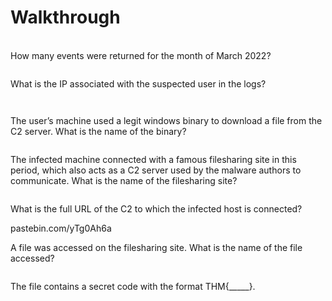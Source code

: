 # Walkthrough

\
How many events were returned for the month of March 2022?

<figure><img src="https://camo.githubusercontent.com/f2e1f283c6b8e2322de715189171b38a99cb04ac441bc4b5ed7c0ca06e646768/68747470733a2f2f692e696d6775722e636f6d2f773863563874682e706e67" alt=""><figcaption></figcaption></figure>

What is the IP associated with the suspected user in the logs?&#x20;

&#x20;

<figure><img src="https://camo.githubusercontent.com/c92575300699983159b71a0f84a899cdec9df715205601849f2c8fc3ac498767/68747470733a2f2f692e696d6775722e636f6d2f4e6230444f4a412e706e67" alt=""><figcaption></figcaption></figure>

&#x20;

<figure><img src="https://camo.githubusercontent.com/08fa865e84803bab3207a11cc92b7edc65f9f39f07f27c33a77335c7d5889bc3/68747470733a2f2f692e696d6775722e636f6d2f526b766a3655702e706e67" alt=""><figcaption></figcaption></figure>

The user’s machine used a legit windows binary to download a file from the C2 server. What is the name of the binary?

&#x20;

<figure><img src="https://camo.githubusercontent.com/e8d9b9f63bf1df33a12512ca792453e762788cc653353f3e3d49ae58b98a9183/68747470733a2f2f692e696d6775722e636f6d2f3736334c6a51432e706e67" alt=""><figcaption></figcaption></figure>

The infected machine connected with a famous filesharing site in this period, which also acts as a C2 server used by the malware authors to communicate. What is the name of the filesharing site?

&#x20;

<figure><img src="https://camo.githubusercontent.com/662617e8895b7f622e5e793d3c9010f2aabc09ecaf54b0c20c622ec38809bb2e/68747470733a2f2f692e696d6775722e636f6d2f434141657a6a642e706e67" alt=""><figcaption></figcaption></figure>

What is the full URL of the C2 to which the infected host is connected?

pastebin.com/yTg0Ah6a

A file was accessed on the filesharing site. What is the name of the file accessed?

&#x20;

<figure><img src="https://camo.githubusercontent.com/de2b3a06605cae2a916a701e42e550017b4666ce7b71450483924e42e0bf1a17/68747470733a2f2f692e696d6775722e636f6d2f745549634547792e706e67" alt=""><figcaption></figcaption></figure>

The file contains a secret code with the format THM{\_\_\_\_\_}.
